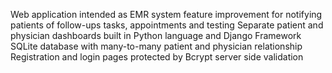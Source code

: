 Web application intended as EMR system feature improvement for notifying patients of follow-ups tasks, appointments and testing
Separate patient and physician dashboards built in Python language and Django Framework
SQLite database with many-to-many patient and physician relationship
Registration and login pages protected by Bcrypt server side validation
